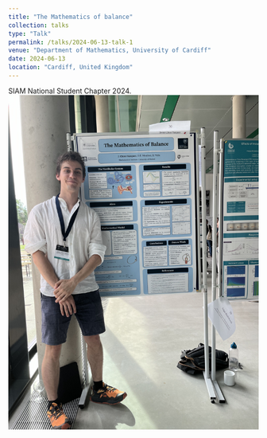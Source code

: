 ```yaml
---
title: "The Mathematics of balance"
collection: talks
type: "Talk"
permalink: /talks/2024-06-13-talk-1
venue: "Department of Mathematics, University of Cardiff"
date: 2024-06-13
location: "Cardiff, United Kingdom"
---
```


SIAM National Student Chapter 2024.
![poster!](images/talks/IMG_4609.jpeg)
